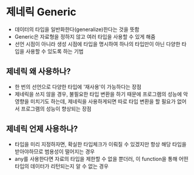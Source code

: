 # 제네릭 Generic

- 데이터의 타입을 일반화한다(generalize)한다는 것을 뜻함
- Generic은 자료형을 정하지 않고 여러 타입을 사용할 수 있게 해줌
- 선언 시점이 아니라 생성 시점에 타입을 명시하여 하나의 타입만이 아닌 다양한 타입을 사용할 수 있도록 하는 기법

## 제네릭 왜 사용하나?

- 한 번의 선언으로 다양한 타입에 '재사용'이 가능하다는 장점
- 제네릭을 쓰지 않을 경우, 불필요한 타입 변환을 하기 때문에 프로그램의 성능에 악영향을 미치기도 하는데, 제네릭을 사용하게되면 따로 타입 변환을 할 필요가 없어서 프로그램의 성능이 향상되는 장점

## 제네릭 언제 사용하나?

- 타입을 미리 지정하자면, 확실한 타입체크가 이뤄질 수 있겠지만 항상 해당 타입을 받아야하므로 범용성이 떨어지는 경우
- any를 사용한다면 자료의 타입을 제한할 수 없을 뿐더러, 이 function을 통해 어떤 타입의 데이터가 리턴되는지 알 수 없는 경우

